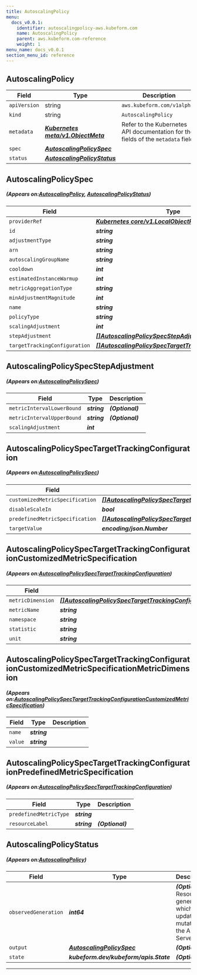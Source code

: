 ```yaml
---
title: AutoscalingPolicy
menu:
  docs_v0.0.1:
    identifier: autoscalingpolicy-aws.kubeform.com
    name: AutoscalingPolicy
    parent: aws.kubeform.com-reference
    weight: 1
menu_name: docs_v0.0.1
section_menu_id: reference
---
```


## AutoscalingPolicy
| Field | Type | Description |
| ------ | ----- | ----------- |
| `apiVersion` | string | `aws.kubeform.com/v1alpha1` |
|    `kind` | string | `AutoscalingPolicy` |
| `metadata` | ***[Kubernetes meta/v1.ObjectMeta](https://kubernetes.io/docs/reference/generated/kubernetes-api/v1.13/#objectmeta-v1-meta)***|Refer to the Kubernetes API documentation for the fields of the `metadata` field.|
| `spec` | ***[AutoscalingPolicySpec](#AutoscalingPolicySpec)***||
| `status` | ***[AutoscalingPolicyStatus](#AutoscalingPolicyStatus)***||
## AutoscalingPolicySpec
##### (Appears on:[AutoscalingPolicy](#AutoscalingPolicy), [AutoscalingPolicyStatus](#AutoscalingPolicyStatus))
| Field | Type | Description |
| ------ | ----- | ----------- |
| `providerRef` | ***[Kubernetes core/v1.LocalObjectReference](https://kubernetes.io/docs/reference/generated/kubernetes-api/v1.13/#localobjectreference-v1-core)***||
| `id` | ***string***||
| `adjustmentType` | ***string***| ***(Optional)*** |
| `arn` | ***string***| ***(Optional)*** |
| `autoscalingGroupName` | ***string***||
| `cooldown` | ***int***| ***(Optional)*** |
| `estimatedInstanceWarmup` | ***int***| ***(Optional)*** |
| `metricAggregationType` | ***string***| ***(Optional)*** |
| `minAdjustmentMagnitude` | ***int***| ***(Optional)*** |
| `name` | ***string***||
| `policyType` | ***string***| ***(Optional)*** |
| `scalingAdjustment` | ***int***| ***(Optional)*** |
| `stepAdjustment` | ***[[]AutoscalingPolicySpecStepAdjustment](#AutoscalingPolicySpecStepAdjustment)***| ***(Optional)*** |
| `targetTrackingConfiguration` | ***[[]AutoscalingPolicySpecTargetTrackingConfiguration](#AutoscalingPolicySpecTargetTrackingConfiguration)***| ***(Optional)*** |
## AutoscalingPolicySpecStepAdjustment
##### (Appears on:[AutoscalingPolicySpec](#AutoscalingPolicySpec))
| Field | Type | Description |
| ------ | ----- | ----------- |
| `metricIntervalLowerBound` | ***string***| ***(Optional)*** |
| `metricIntervalUpperBound` | ***string***| ***(Optional)*** |
| `scalingAdjustment` | ***int***||
## AutoscalingPolicySpecTargetTrackingConfiguration
##### (Appears on:[AutoscalingPolicySpec](#AutoscalingPolicySpec))
| Field | Type | Description |
| ------ | ----- | ----------- |
| `customizedMetricSpecification` | ***[[]AutoscalingPolicySpecTargetTrackingConfigurationCustomizedMetricSpecification](#AutoscalingPolicySpecTargetTrackingConfigurationCustomizedMetricSpecification)***| ***(Optional)*** |
| `disableScaleIn` | ***bool***| ***(Optional)*** |
| `predefinedMetricSpecification` | ***[[]AutoscalingPolicySpecTargetTrackingConfigurationPredefinedMetricSpecification](#AutoscalingPolicySpecTargetTrackingConfigurationPredefinedMetricSpecification)***| ***(Optional)*** |
| `targetValue` | ***encoding/json.Number***||
## AutoscalingPolicySpecTargetTrackingConfigurationCustomizedMetricSpecification
##### (Appears on:[AutoscalingPolicySpecTargetTrackingConfiguration](#AutoscalingPolicySpecTargetTrackingConfiguration))
| Field | Type | Description |
| ------ | ----- | ----------- |
| `metricDimension` | ***[[]AutoscalingPolicySpecTargetTrackingConfigurationCustomizedMetricSpecificationMetricDimension](#AutoscalingPolicySpecTargetTrackingConfigurationCustomizedMetricSpecificationMetricDimension)***| ***(Optional)*** |
| `metricName` | ***string***||
| `namespace` | ***string***||
| `statistic` | ***string***||
| `unit` | ***string***| ***(Optional)*** |
## AutoscalingPolicySpecTargetTrackingConfigurationCustomizedMetricSpecificationMetricDimension
##### (Appears on:[AutoscalingPolicySpecTargetTrackingConfigurationCustomizedMetricSpecification](#AutoscalingPolicySpecTargetTrackingConfigurationCustomizedMetricSpecification))
| Field | Type | Description |
| ------ | ----- | ----------- |
| `name` | ***string***||
| `value` | ***string***||
## AutoscalingPolicySpecTargetTrackingConfigurationPredefinedMetricSpecification
##### (Appears on:[AutoscalingPolicySpecTargetTrackingConfiguration](#AutoscalingPolicySpecTargetTrackingConfiguration))
| Field | Type | Description |
| ------ | ----- | ----------- |
| `predefinedMetricType` | ***string***||
| `resourceLabel` | ***string***| ***(Optional)*** |
## AutoscalingPolicyStatus
##### (Appears on:[AutoscalingPolicy](#AutoscalingPolicy))
| Field | Type | Description |
| ------ | ----- | ----------- |
| `observedGeneration` | ***int64***| ***(Optional)*** Resource generation, which is updated on mutation by the API Server.|
| `output` | ***[AutoscalingPolicySpec](#AutoscalingPolicySpec)***| ***(Optional)*** |
| `state` | ***kubeform.dev/kubeform/apis.State***| ***(Optional)*** |
---
